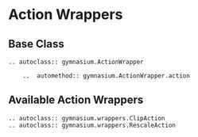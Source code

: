 # Action Wrappers

## Base Class

```{eval-rst}
.. autoclass:: gymnasium.ActionWrapper

    ..  automethod:: gymnasium.ActionWrapper.action
```

## Available Action Wrappers

```{eval-rst}
.. autoclass:: gymnasium.wrappers.ClipAction
.. autoclass:: gymnasium.wrappers.RescaleAction
```
